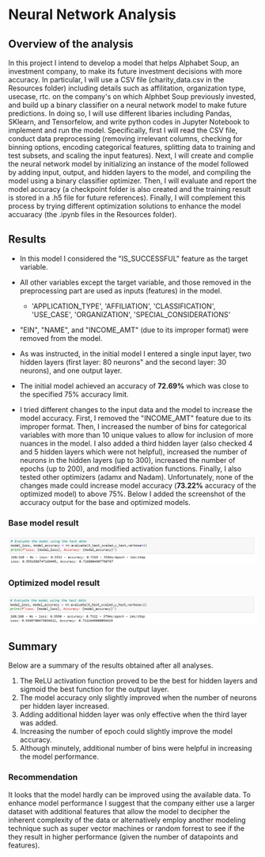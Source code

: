 # Neural Network Analysis

## Overview of the analysis
 
In this project I intend to develop a model that helps Alphabet Soup, an investment company, to make its future investment decisions with more accuracy. In particular, I will use a CSV file (charity_data.csv in the Resources folder) including details such as affilitation, organization type, usecase, rtc. on the company's on which Alphbet Soup previously invested, and build up a binary classifier on a neural network model to make future predictions. In doing so, I will use different libaries including Pandas, SKlearn, and Tensorfelow, and write python codes in Jupyter Notebook to implement and run the model. Specifically, first I will read the CSV file, conduct data preprocessing (removing irrelevant columns, checking for binning options, encoding categorical features, splitting data to training and test subsets, and scaling the input features). Next, I will create and complie the neural network model by initializing an instance of the model followed by adding input, output, and hidden layers to the model, and compiling the model using a binary classifier optimizer. Then, I will evaluate and report the model accuracy (a checkpoint folder is also created and the training result is stored in a .h5 file for future references). Finally, I will complement this process by trying different optimization solutions to enhance the model accuaracy (the .ipynb files in the Resources folder).
 
## Results


- In this model I considered the "IS_SUCCESSFUL" feature as the target variable.
 
- All other variables except the target variable, and those removed in the preprocessing part are used as inputs (features) in the model.
  - 'APPLICATION_TYPE', 'AFFILIATION', 'CLASSIFICATION', 'USE_CASE', 'ORGANIZATION', 'SPECIAL_CONSIDERATIONS'
   
- "EIN", "NAME", and "INCOME_AMT" (due to its improper format) were removed from the model.
 
- As was instructed, in the initial model I entered a single input layer, two hidden layers (first layer: 80 neurons" and the second layer: 30 neurons), and one output layer.
 
- The initial model achieved an accuracy of **72.69%** which was close to the specified 75% accuracy limit.
 
- I tried different changes to the input data and the model to increase the model accuracy. First, I removed the "INCOME_AMT" feature due to its improper format. Then, I increased the number of bins for categorical variables with more than 10 unique values to allow for inclusion of more nuances in the model. I also added a third hidden layer (also checked 4 and 5 hidden layers which were not helpful), increased the number of neurons in the hidden layers (up to 300), increased the number of epochs (up to 200), and modified activation functions. Finally, I also tested other optimizers (adamx and Nadam). Unfortunately, none of the changes made could increase model accuracy (**73.22%** accuracy of the optimized model) to above 75%. Below I added the screenshot of the accuracy output for the base and optimized models.
 
### Base model result
![This is an image](Images/Base_Model_Accuracy.png)
 
### Optimized model result
![This is an image](Images/Optimized_Model_Accuracy.png)


## Summary

Below are a summary of the results obtained after all analyses.

1. The ReLU activation function proved to be the best for hidden layers and sigmoid the best function for the output layer.
2. The model accuracy only slightly improved when the number of neurons per hidden layer increased.
3. Adding additional hidden layer was only effective when the third layer was added.
4. Increasing the number of epoch could slightly improve the model accuracy.
5. Although minutely, additional number of bins were helpful in increasing the model performance.

### Recommendation

It looks that the model hardly can be improved using the available data. To enhance model performance I suggest that the company either use a larger dataset with additional features that allow the model to decipher the inherent complexity of the data or alternatively employ another modeling technique such as super vector machines or random forrest to see if the they result in higher performance (given the number of datapoints and features).
